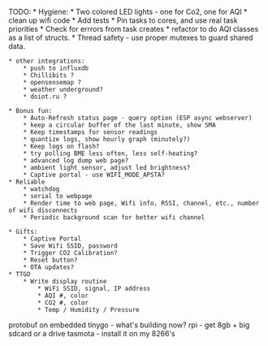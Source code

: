 TODO:
    * Hygiene:
        * Two colored LED lights - one for Co2, one for AQI
        * clean up wifi code
        * Add tests
        * Pin tasks to cores, and use real task priorities
        * Check for errrors from task creates
        * refactor to do AQI classes as a list of structs.
        * Thread safety - use proper mutexes to guard shared data.

    * other integrations:
        * push to influxdb
        * Chillibits ?
        * opensensemap ?
        * weather underground?
        * doiot.ru ?

    * Bonus fun:
        * Auto-Refresh status page - query option (ESP async webserver)
        * keep a circular buffer of the last minute, show SMA
        * Keep timestamps for sensor readings
        * quantize logs, show hourly graph (minutely?)
        * Keep logs on flash?
        * try polling BME less often, less self-heating?
        * advanced log dump web page?
        * ambient light sensor, adjust led brightness?
        * Captive portal - use WIFI_MODE_APSTA?
    * Reliable
        * watchdog
        * serial to webpage
        * Render time to web page, Wifi info, RSSI, channel, etc., number of wifi disconnects
        * Periodic background scan for better wifi channel

    * Gifts:
        * Captive Portal
        * Save Wifi SSID, password
        * Trigger CO2 Calibration?
        * Reset button?
        * OTA updates?
    * TTGO
        * Write display routine
            * WiFi SSID, signal, IP address
            * AQI #, color
            * CO2 #, color
            * Temp / Humidity / Pressure
    
  
protobuf on embedded
tinygo - what's building now?
rpi - get 8gb + big sdcard or a drive
tasmota - install it on my 8266's

